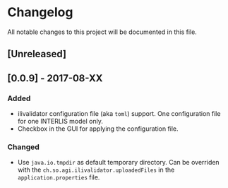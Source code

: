 # Changelog
All notable changes to this project will be documented in this file.

## [Unreleased]


## [0.0.9] - 2017-08-XX

### Added

- ilivalidator configuration file (aka `toml`) support. One configuration file for one INTERLIS model only.
- Checkbox in the GUI for applying the configuration file.

### Changed

- Use `java.io.tmpdir` as default temporary directory. Can be overriden with the `ch.so.agi.ilivalidator.uploadedFiles` in the `application.properties` file.

